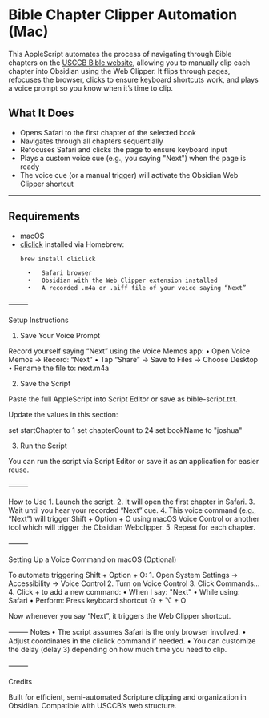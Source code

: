 # Bible Chapter Clipper Automation (Mac)

This AppleScript automates the process of navigating through Bible chapters on the [USCCB Bible website](https://bible.usccb.org), allowing you to manually clip each chapter into Obsidian using the Web Clipper. It flips through pages, refocuses the browser, clicks to ensure keyboard shortcuts work, and plays a voice prompt so you know when it’s time to clip.

##  What It Does

- Opens Safari to the first chapter of the selected book
- Navigates through all chapters sequentially
- Refocuses Safari and clicks the page to ensure keyboard input
- Plays a custom voice cue (e.g., you saying "Next") when the page is ready
- The voice cue (or a manual trigger) will activate the Obsidian Web Clipper shortcut

---

##  Requirements

- macOS
- [cliclick](https://github.com/BlueM/cliclick) installed via Homebrew:
  ```bash
  brew install cliclick

	•	Safari browser
	•	Obsidian with the Web Clipper extension installed
	•	A recorded .m4a or .aiff file of your voice saying “Next”

⸻

 Setup Instructions

1. Save Your Voice Prompt

Record yourself saying “Next” using the Voice Memos app:
	•	Open Voice Memos → Record: “Next”
	•	Tap “Share” → Save to Files → Choose Desktop
	•	Rename the file to: next.m4a

2. Save the Script

Paste the full AppleScript into Script Editor or save as bible-script.txt.

Update the values in this section:

set startChapter to 1
set chapterCount to 24
set bookName to "joshua"

3. Run the Script

You can run the script via Script Editor or save it as an application for easier reuse.

⸻

 How to Use
	1.	Launch the script.
	2.	It will open the first chapter in Safari.
	3.	Wait until you hear your recorded “Next” cue.
	4.	This voice command (e.g., “Next”) will trigger Shift + Option + O using macOS Voice Control or another tool which will trigger the Obsidian Webclipper.
	5.	Repeat for each chapter.

⸻

Setting Up a Voice Command on macOS (Optional)

To automate triggering Shift + Option + O:
	1.	Open System Settings → Accessibility → Voice Control
	2.	Turn on Voice Control
	3.	Click Commands…
	4.	Click + to add a new command:
	•	When I say: "Next"
	•	While using: Safari
	•	Perform: Press keyboard shortcut
⇧ + ⌥ + O

Now whenever you say “Next”, it triggers the Web Clipper shortcut.

⸻
 Notes
	•	The script assumes Safari is the only browser involved.
	•	Adjust coordinates in the cliclick command if needed.
	•	You can customize the delay (delay 3) depending on how much time you need to clip.

⸻

Credits

Built for efficient, semi-automated Scripture clipping and organization in Obsidian. Compatible with USCCB’s web structure.
